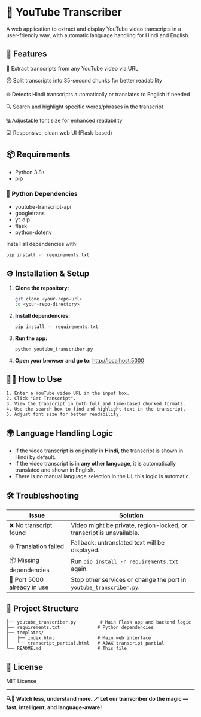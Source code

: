 # 🎥 YouTube Transcriber

A web application to extract and display YouTube video transcripts in a user-friendly way, with automatic language handling for Hindi and English.

## 🚀 Features
🔗 Extract transcripts from any YouTube video via URL

⏱️ Split transcripts into 35-second chunks for better readability

🌐 Detects Hindi transcripts automatically or translates to English if needed

🔍 Search and highlight specific words/phrases in the transcript

🔠 Adjustable font size for enhanced readability

💻 Responsive, clean web UI (Flask-based)

## 📦 Requirements
- Python 3.8+
- pip

### 🐍 Python Dependencies
- youtube-transcript-api
- googletrans
- yt-dlp
- flask
- python-dotenv

Install all dependencies with:
```bash
pip install -r requirements.txt
```

## ⚙️ Installation & Setup
1. **Clone the repository:**
   ```bash
   git clone <your-repo-url>
   cd <your-repo-directory>
   ```
2. **Install dependencies:**
   ```bash
   pip install -r requirements.txt
   ```
3. **Run the app:**
   ```bash
   python youtube_transcriber.py
   ```
4. **Open your browser and go to:**
   [http://localhost:5000](http://localhost:5000)

## 🧑‍💻 How to Use
    1. Enter a YouTube video URL in the input box.
    2. Click "Get Transcript".
    3. View the transcript in both full and time-based chunked formats.
    4. Use the search box to find and highlight text in the transcript.
    5. Adjust font size for better readability.

## 🌍 Language Handling Logic
- If the video transcript is originally in **Hindi**, the transcript is shown in Hindi by default.
- If the video transcript is in **any other language**, it is automatically translated and shown in English.
- There is no manual language selection in the UI; this logic is automatic.

## 🛠️ Troubleshooting
| Issue                       | Solution                                                             |
| --------------------------- | -------------------------------------------------------------------- |
| ❌ No transcript found       | Video might be private, region-locked, or transcript is unavailable. |
| 🌐 Translation failed       | Fallback: untranslated text will be displayed.                       |
| 📦 Missing dependencies     | Run `pip install -r requirements.txt` again.                         |
| 🔌 Port 5000 already in use | Stop other services or change the port in `youtube_transcriber.py`.  |


## 📁 Project Structure
```
├── youtube_transcriber.py         # Main Flask app and backend logic
├── requirements.txt              # Python dependencies
├── templates/
│   ├── index.html                # Main web interface
│   └── transcript_partial.html   # AJAX transcript partial
└── README.md                     # This file
```

## 📄 License
MIT License

---

**🔍🎉 Watch less, understand more.
🪄 Let our transcriber do the magic — fast, intelligent, and language-aware!** 
